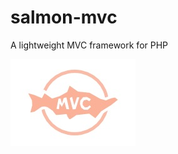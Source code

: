 salmon-mvc
==========

A lightweight MVC framework for PHP

![logo](https://raw.githubusercontent.com/Scottell/salmon-mvc/master/web/images/logo.png)
